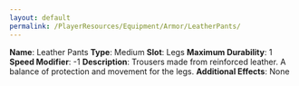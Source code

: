 ```yaml
---
layout: default
permalink: /PlayerResources/Equipment/Armor/LeatherPants/
---
```

**Name**: Leather Pants
**Type**: Medium
**Slot**: Legs
**Maximum Durability**: 1
**Speed Modifier**: -1
**Description**: Trousers made from reinforced leather. A balance of protection and movement for the legs.
**Additional Effects**: None